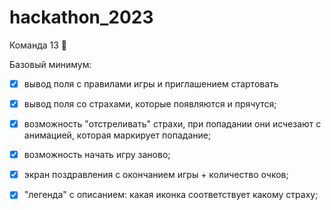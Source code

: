 # hackathon_2023
Команда 13 👻

Базовый минимум:

- [x] вывод поля с правилами игры и приглашением стартовать
- [x] вывод поля со страхами, которые появляются и прячутся;
- [x] возможность "отстреливать" страхи, при попадании они исчезают с анимацией, которая маркирует попадание;
- [x] возможность начать игру заново;
- [x] экран поздравления с окончанием игры + количество очков;
- [x] "легенда" с описанием: какая иконка соответствует какому страху;

